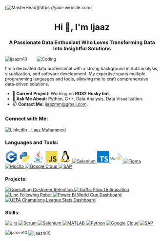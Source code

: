 [![MasterHead]([https://your-image-url.com/professional-banner.jpg](https://miro.medium.com/v2/resize:fit:1100/format:webp/1*V6XCDfSoK1NQUA1eRe0phw.jpeg))](https://your-website.com)
<h1 align="center">Hi 👋, I'm Ijaaz</h1>
<h3 align="center">A Passionate Data Enthusiast Who Loves Transforming Data Into Insightful Solutions</h3>
<img align="right" alt="Coding" width="400" src="https://your-image-url.com/coding-professional.gif">

<p align="left"> <img src="https://komarev.com/ghpvc/?username=ijaazm10&label=Profile%20views&color=0e75b6&style=flat" alt="ijaazm10" /> </p>

I'm a dedicated data professional with a strong background in data analysis, visualization, and software development. My expertise spans multiple programming languages and tools, allowing me to craft comprehensive data-driven solutions.

- 🔭 **Current Project:** Working on **ROS2 Husky bot**.
- 💬 **Ask Me About:** Python, C++, Data Analysis, Data Visualization.
- 📫 **Contact Me:** [ijaazmm@gmail.com](mailto:ijaazmm@gmail.com).

<h3 align="left">Connect with Me:</h3>
<p align="left">
  <a href="https://www.linkedin.com/in/ijaaz-muhammed/" target="_blank">
    <img align="center" src="https://raw.githubusercontent.com/rahuldkjain/github-profile-readme-generator/master/src/images/icons/Social/linked-in-alt.svg" alt="LinkedIn - Ijaaz Muhammed" height="30" width="40" />
  </a>
</p>

<h3 align="left">Languages and Tools:</h3>
<p align="left"> 
  <a href="https://www.w3schools.com/cpp/" target="_blank" rel="noreferrer"> 
    <img src="https://raw.githubusercontent.com/devicons/devicon/master/icons/cplusplus/cplusplus-original.svg" alt="C++" width="40" height="40"/> 
  </a> 
  <a href="https://www.python.org" target="_blank" rel="noreferrer"> 
    <img src="https://raw.githubusercontent.com/devicons/devicon/master/icons/python/python-original.svg" alt="Python" width="40" height="40"/> 
  </a> 
  <a href="https://www.java.com" target="_blank" rel="noreferrer"> 
    <img src="https://raw.githubusercontent.com/devicons/devicon/master/icons/java/java-original.svg" alt="Java" width="40" height="40"/> 
  </a> 
  <a href="https://developer.mozilla.org/en-US/docs/Web/JavaScript" target="_blank" rel="noreferrer"> 
    <img src="https://raw.githubusercontent.com/devicons/devicon/master/icons/javascript/javascript-original.svg" alt="JavaScript" width="40" height="40"/> 
  </a> 
  <a href="https://www.linux.org/" target="_blank" rel="noreferrer"> 
    <img src="https://raw.githubusercontent.com/devicons/devicon/master/icons/linux/linux-original.svg" alt="Linux" width="40" height="40"/> 
  </a> 
  <a href="https://www.selenium.dev" target="_blank" rel="noreferrer"> 
    <img src="https://raw.githubusercontent.com/detain/svg-logos/780f25886640cef088af994181646db2f6b1a3f8/svg/selenium-logo.svg" alt="Selenium" width="40" height="40"/> 
  </a> 
  <a href="https://www.typescriptlang.org/" target="_blank" rel="noreferrer"> 
    <img src="https://raw.githubusercontent.com/devicons/devicon/master/icons/typescript/typescript-original.svg" alt="TypeScript" width="40" height="40"/> 
  </a> 
  <a href="https://www.mysql.com/" target="_blank" rel="noreferrer"> 
    <img src="https://raw.githubusercontent.com/devicons/devicon/master/icons/mysql/mysql-original-wordmark.svg" alt="MySQL" width="40" height="40"/> 
  </a> 
  <a href="https://www.figma.com/" target="_blank" rel="noreferrer"> 
    <img src="https://www.vectorlogo.zone/logos/figma/figma-icon.svg" alt="Figma" width="40" height="40"/> 
  </a> 
  <a href="https://mochajs.org" target="_blank" rel="noreferrer"> 
    <img src="https://www.vectorlogo.zone/logos/mochajs/mochajs-icon.svg" alt="Mocha" width="40" height="40"/> 
  </a> 
  <a href="https://cloud.google.com/" target="_blank" rel="noreferrer"> 
    <img src="https://www.vectorlogo.zone/logos/google_cloud/google_cloud-icon.svg" alt="Google Cloud" width="40" height="40"/> 
  </a> 
  <a href="https://www.sap.com/" target="_blank" rel="noreferrer"> 
    <img src="https://www.vectorlogo.zone/logos/sap/sap-icon.svg" alt="SAP" width="40" height="40"/> 
  </a> 
</p>

<h3 align="left">Projects:</h3>
<p align="left">
  <a href="https://github.com/ijaazm10/Consulting-Customer-Retention-for-Mobility-World-Wide" target="_blank">
    <img src="https://img.shields.io/badge/Consulting_Customer_Retention-Google_Cloud-red" alt="Consulting Customer Retention">
  </a>
  <a href="https://github.com/ijaazm10/traffic-flow-optimization" target="_blank">
    <img src="https://img.shields.io/badge/Traffic_Flow_Optimization-Java-yellowgreen" alt="Traffic Flow Optimization">
  </a>
  <a href="https://github.com/ijaazm10/line-following-robot" target="_blank">
    <img src="https://img.shields.io/badge/Line_Following_Robot-Python-orange" alt="Line Following Robot">
  </a>

  <a href="https://github.com/ijaazm10/PowerBI-World-Cup-Dashboard" target="_blank">
    <img src="https://img.shields.io/badge/PowerBI_World_Cup_Dashboard-Power_BI-lightblue" alt="Power BI World Cup Dashboard">
  </a>
  <a href="https://github.com/ijaazm10/Tableau-Champions-League-Dashboard" target="_blank">
    <img src="https://img.shields.io/badge/UEFA_Champions_League_Stats_Dashboard-Tableau-darkblue" alt="UEFA Champions League Stats Dashboard">
  </a>

</p>

<h3 align="left">Skills:</h3>
<p align="left">
  <a href="https://www.atlassian.com/software/jira" target="_blank">
    <img src="https://img.shields.io/badge/Jira-0052CC?style=flat&logo=jira&logoColor=white" alt="Jira">
  </a>
  <a href="https://www.scrum.org/" target="_blank">
    <img src="https://img.shields.io/badge/Scrum-006B8A?style=flat&logo=scrum&logoColor=white" alt="Scrum">
  </a>
  <a href="https://www.selenium.dev/" target="_blank">
    <img src="https://img.shields.io/badge/Selenium-43B02A?style=flat&logo=selenium&logoColor=white" alt="Selenium">
  </a>
  <a href="https://www.mathworks.com/products/matlab.html" target="_blank">
    <img src="https://img.shields.io/badge/MATLAB-0076A8?style=flat&logo=mathworks&logoColor=white" alt="MATLAB">
  </a>
  <a href="https://www.python.org/" target="_blank">
    <img src="https://img.shields.io/badge/Python-3776AB?style=flat&logo=python&logoColor=white" alt="Python">
  </a>
  <a href="https://cloud.google.com/" target="_blank">
    <img src="https://img.shields.io/badge/Google_Cloud-4285F4?style=flat&logo=google-cloud&logoColor=white" alt="Google Cloud">
  </a>
  <a href="https://www.sap.com/" target="_blank">
    <img src="https://img.shields.io/badge/SAP-0FAAFF?style=flat&logo=sap&logoColor=white" alt="SAP">
  </a>
</p>

<p><img align="left" src="https://github-readme-stats.vercel.app/api/top-langs?username=ijaazm10&show_icons=true&locale=en&layout=compact" alt="ijaazm10" /></p>

<p>&nbsp;<img align="center" src="https://github-readme-stats.vercel.app/api?username=ijaazm10&show_icons=true&locale=en" alt="ijaazm10" /></p>
